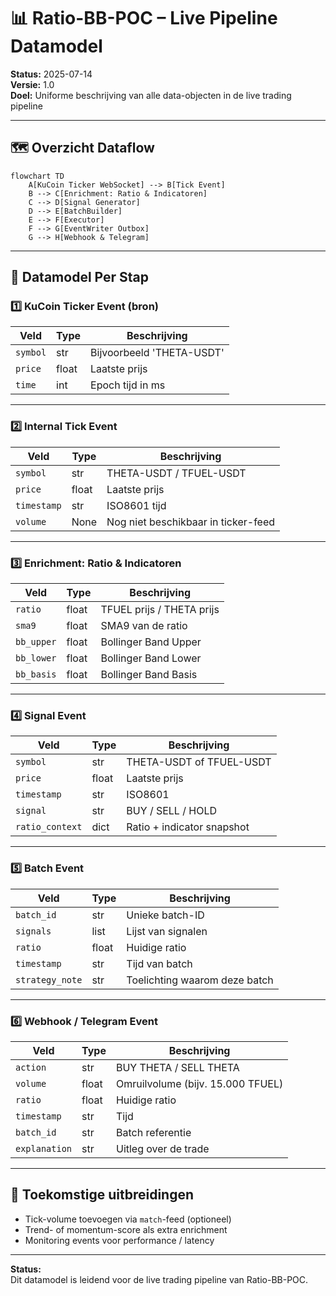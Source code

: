 


# 📊 Ratio-BB-POC – Live Pipeline Datamodel

**Status:** 2025-07-14  
**Versie:** 1.0  
**Doel:** Uniforme beschrijving van alle data-objecten in de live trading pipeline

---

## 🗺️ Overzicht Dataflow

```mermaid
flowchart TD
    A[KuCoin Ticker WebSocket] --> B[Tick Event]
    B --> C[Enrichment: Ratio & Indicatoren]
    C --> D[Signal Generator]
    D --> E[BatchBuilder]
    E --> F[Executor]
    F --> G[EventWriter Outbox]
    G --> H[Webhook & Telegram]
```

---

## 🧩 Datamodel Per Stap

### 1️⃣ KuCoin Ticker Event (bron)

| Veld        | Type    | Beschrijving |
|-------------|---------|--------------|
| `symbol`    | str     | Bijvoorbeeld 'THETA-USDT' |
| `price`     | float   | Laatste prijs |
| `time`      | int     | Epoch tijd in ms |

---

### 2️⃣ Internal Tick Event

| Veld        | Type    | Beschrijving |
|-------------|---------|--------------|
| `symbol`    | str     | THETA-USDT / TFUEL-USDT |
| `price`     | float   | Laatste prijs |
| `timestamp` | str     | ISO8601 tijd |
| `volume`    | None    | Nog niet beschikbaar in ticker-feed |

---

### 3️⃣ Enrichment: Ratio & Indicatoren

| Veld        | Type    | Beschrijving |
|-------------|---------|--------------|
| `ratio`     | float   | TFUEL prijs / THETA prijs |
| `sma9`      | float   | SMA9 van de ratio |
| `bb_upper`  | float   | Bollinger Band Upper |
| `bb_lower`  | float   | Bollinger Band Lower |
| `bb_basis`  | float   | Bollinger Band Basis |

---

### 4️⃣ Signal Event

| Veld        | Type    | Beschrijving |
|-------------|---------|--------------|
| `symbol`    | str     | THETA-USDT of TFUEL-USDT |
| `price`     | float   | Laatste prijs |
| `timestamp` | str     | ISO8601 |
| `signal`    | str     | BUY / SELL / HOLD |
| `ratio_context` | dict | Ratio + indicator snapshot |

---

### 5️⃣ Batch Event

| Veld        | Type    | Beschrijving |
|-------------|---------|--------------|
| `batch_id`  | str     | Unieke batch-ID |
| `signals`   | list    | Lijst van signalen |
| `ratio`     | float   | Huidige ratio |
| `timestamp` | str     | Tijd van batch |
| `strategy_note` | str | Toelichting waarom deze batch |

---

### 6️⃣ Webhook / Telegram Event

| Veld        | Type    | Beschrijving |
|-------------|---------|--------------|
| `action`    | str     | BUY THETA / SELL THETA |
| `volume`    | float   | Omruilvolume (bijv. 15.000 TFUEL) |
| `ratio`     | float   | Huidige ratio |
| `timestamp` | str     | Tijd |
| `batch_id`  | str     | Batch referentie |
| `explanation` | str   | Uitleg over de trade |

---

## 🧭 Toekomstige uitbreidingen

- Tick-volume toevoegen via `match`-feed (optioneel)  
- Trend- of momentum-score als extra enrichment  
- Monitoring events voor performance / latency

---

**Status:**  
Dit datamodel is leidend voor de live trading pipeline van Ratio-BB-POC.